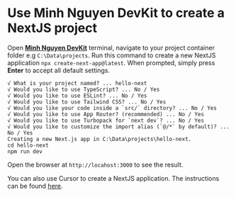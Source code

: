 # Use Minh Nguyen DevKit to create a NextJS project

Open [**Minh Nguyen DevKit**](../README.md) terminal, navigate to your project container folder e.g `C:\Data\projects`. Run this command to create a new NextJS application <code>npx create-next-app@latest</code>. When prompted, simply press **Enter** to accept all default settings.

```
√ What is your project named? ... hello-next
√ Would you like to use TypeScript? ... No / Yes
√ Would you like to use ESLint? ... No / Yes
√ Would you like to use Tailwind CSS? ... No / Yes
√ Would you like your code inside a `src/` directory? ... No / Yes
√ Would you like to use App Router? (recommended) ... No / Yes
√ Would you like to use Turbopack for `next dev`? ... No / Yes
√ Would you like to customize the import alias (`@/*` by default)? ... No / Yes
Creating a new Next.js app in C:\Data\projects\hello-next.
cd hello-next
npm run dev
```

Open the browser at `http://locahost:3000` to see the result.

You can also use Cursor to create a NextJS application. The instructions can be found [here](Use%20Minh%20Nguyen%20DevKit%20with%20Cursor.md).
